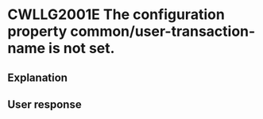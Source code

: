 # CWLLG2001E The configuration property common/user-transaction-name is not set.

## Explanation

## User response